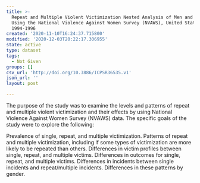 ```yaml
---
title: >-
  Repeat and Multiple Violent Victimization Nested Analysis of Men and Women
  Using the National Violence Against Women Survey (NVAWS), United States,
  1994-1996
created: '2020-11-10T16:24:37.715800'
modified: '2020-12-03T20:22:17.306955'
state: active
type: dataset
tags:
  - Not Given
groups: []
csv_url: 'http://doi.org/10.3886/ICPSR36535.v1'
json_url: ''
layout: post

---
```

The purpose of the study was to examine the levels and patterns of repeat and multiple violent victimization and their effects by using National Violence Against Women Survey (NVAWS) data. The specific goals of the study were to explore the following:

Prevalence of single, repeat, and multiple victimization.
Patterns of repeat and multiple victimization, including if some types of victimization are more likely to be repeated than others.
Differences in victim profiles between single, repeat, and multiple victims.
Differences in outcomes for single, repeat, and multiple victims.
Differences in incidents between single incidents and repeat/multiple incidents.
Differences in these patterns by gender.
